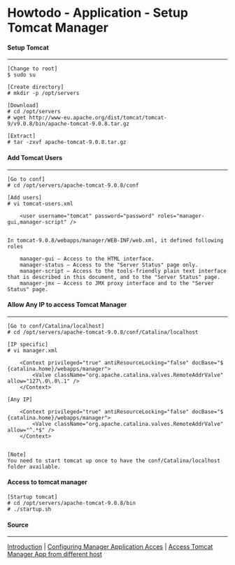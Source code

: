 Howtodo - Application - Setup Tomcat Manager
============================================

#### Setup Tomcat
----

    [Change to root]
    $ sudo su

    [Create directory]
    # mkdir -p /opt/servers
    
    [Download]
    # cd /opt/servers
    # wget http://www-eu.apache.org/dist/tomcat/tomcat-9/v9.0.8/bin/apache-tomcat-9.0.8.tar.gz

    [Extract]
    # tar -zxvf apache-tomcat-9.0.8.tar.gz 


#### Add Tomcat Users
----

	[Go to conf]
    # cd /opt/servers/apache-tomcat-9.0.8/conf
    
    [Add users]
    # vi tomcat-users.xml

        <user username="tomcat" password="password" roles="manager-gui,manager-script" />


    In tomcat-9.0.8/webapps/manager/WEB-INF/web.xml, it defined following roles

        manager-gui — Access to the HTML interface.
        manager-status — Access to the "Server Status" page only.
        manager-script — Access to the tools-friendly plain text interface that is described in this document, and to the "Server Status" page.
        manager-jmx — Access to JMX proxy interface and to the "Server Status" page.


#### Allow Any IP to access Tomcat Manager
----

	[Go to conf/Catalina/localhost]
    # cd /opt/servers/apache-tomcat-9.0.8/conf/Catalina/localhost
    
    [IP specific]
    # vi manager.xml

        <Context privileged="true" antiResourceLocking="false" docBase="$ {catalina.home}/webapps/manager">
            <Valve className="org.apache.catalina.valves.RemoteAddrValve" allow="127\.0\.0\.1" />
        </Context>

    [Any IP]

        <Context privileged="true" antiResourceLocking="false" docBase="$ {catalina.home}/webapps/manager">
            <Valve className="org.apache.catalina.valves.RemoteAddrValve" allow="^.*$" />
        </Context>


    [Note]
    You need to start tomcat up once to have the conf/Catalina/localhost folder available.


#### Access to tomcat manager

    [Startup tomcat]
    # cd /opt/servers/apache-tomcat-9.0.8/bin
    # ./startup.sh


#### Source
----
[Introduction](https://tomcat.apache.org/tomcat-9.0-doc/manager-howto.html#Configuring_Manager_Application_Access) | [Configuring Manager Application Acces](https://tomcat.apache.org/tomcat-9.0-doc/manager-howto.html#Configuring_Manager_Application_Access) | 
[Access Tomcat Manager App from different host](https://stackoverflow.com/questions/36703856/access-tomcat-manager-app-from-different-host?utm_medium=organic&utm_source=google_rich_qa&utm_campaign=google_rich_qa)
